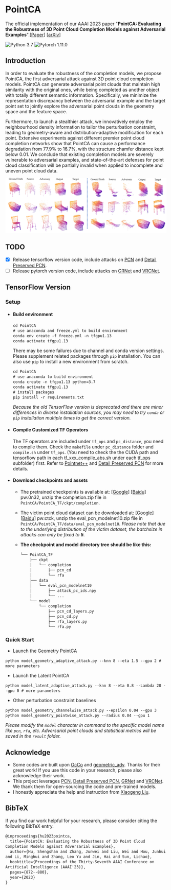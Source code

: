 # PointCA

The official implementation of our AAAI 2023 paper "**PointCA: Evaluating the Robustness of 3D Point Cloud Completion Models against Adversarial Examples**".[[Paper](https://ojs.aaai.org/index.php/AAAI/article/view/25166)] [[arXiv](https://arxiv.org/abs/2211.12294)]

![Python 3.7](https://img.shields.io/badge/python-3.7-blue.svg?style=flat) ![Pytorch 1.11.0](https://img.shields.io/badge/tensorflow-1.13-red.svg?style=flat)

## Introduction

In order to evaluate the robustness of the completion models, we propose PointCA, the first adversarial attack against 3D point cloud completion models. PointCA can generate adversarial point clouds that maintain high similarity with the original ones, while being completed as another object with totally different semantic information. Specifically, we minimize the representation discrepancy between the adversarial example and the target point set to jointly explore the adversarial point clouds in the geometry space and the feature space.

Furthermore, to launch a stealthier attack, we innovatively employ the neighbourhood density information to tailor the perturbation constraint, leading to geometry-aware and distribution-adaptive modification for each point. Extensive experiments against different premier point cloud completion networks show that PointCA can cause a performance degradation from 77.9% to 16.7%, with the structure chamfer distance kept  below 0.01. We conclude that existing completion models are severely vulnerable to adversarial examples, and state-of-the-art defenses for point cloud classification will be partially invalid when applied to incomplete and uneven point cloud data. 

<img src="visualization.png" style="zoom:60%;" />

## TODO

- [x] Release tensorflow version code, include attacks on [PCN](https://arxiv.org/abs/1808.00671) and [Detail Preserved PCN](https://arxiv.org/abs/2007.02374).
- [ ] Release pytorch version code, include attacks on [GRNet](https://arxiv.org/abs/2006.03761) and [VRCNet](https://arxiv.org/abs/2104.10154).

## TensorFlow Version

###  Setup

- #### Build environment

  ```shell
  cd PointCA
  # use anaconda and freeze.yml to build environment 
  conda env create -f freeze.yml -n tfgpu1.13
  conda activate tfgpu1.13
  ```
  
  There may be some failures due to channel and conda version settings. Please supplement related packages through `pip` installation. You can also use `pip` to install a new environment from scratch.
  
  ```shell
  cd PointCA
  # use anaconda to build environment 
  conda create -n tfgpu1.13 python=3.7
  conda activate tfgpu1.13
  # install packages
  pip install -r requirements.txt
  ```
  
  *Because the old TensorFlow version is deprecated and there are minor differences in diverse installation sources, you may need to try `conda` or `pip` installation multiple times to get the correct version.*

- #### Compile Customized TF Operators

  The TF operators are included under `tf_ops` and `pc_distance`, you need to compile them. Check the `makefile` under `pc_distance` folder and `compile.sh` under `tf_ops`. (You need to check the the CUDA path and tensorflow path in each  tf_xxx_compile_abs.sh under each tf_ops subfolder) first. Refer to [Pointnet++](https://github.com/charlesq34/pointnet2) and [Detail Preserved PCN](https://github.com/XLechter/Detail-Preserved-Point-Cloud-Completion-via-SFA) for more details.

- #### Download checkpoints and assets

  - The pretrained checkpoints is available at: [[Google](https://drive.google.com/file/d/10W6ciGw9vCSXgyt74inSN-vGrDjOZySq/view?usp=sharing)] [[Baidu](https://pan.baidu.com/s/1hrf_zVIczhlq8VZEDuCnvg)] pw:0n32, unzip the completion.zip file in ```PointCA/PointCA_TF/ckpt/completion```.

  - The victim point cloud dataset can be downloaded at: [[Google](https://drive.google.com/file/d/1JhpPLalrTQeUJJ7ub9zhqp6Vlwiorwnj/view?usp=sharing)] [[Baidu](https://pan.baidu.com/s/1HSXV51DWouUXAFhgc9lY1w)] pw:ctck, unzip the eval_pcn_modelnet10.zip file in ```PointCA/PointCA_TF/data/eval_pcn_modelnet10```. *Please note that due to the underlying distribution of the victim dataset, the batchsize in attacks can only be fixed to **5**.*

  - **The  checkpoint and model directory tree should be like this:**

    ```
    └── PointCA_TF
        ├── ckpt
        │   └── completion
        │       ├── pcn_cd
        │       └── rfa
        ├── data
        │   └── eval_pcn_modelnet10
        │       ├── attack_pc_ids.npy
        │       └── ...
        └── model
            └── completion
                ├── pcn_cd_layers.py
                ├── pcn_cd.py
                ├── rfa_layers.py
                └── rfa.py
    ```

### Quick Start

- Launch the Geometry PointCA

```
python model_geometry_adaptive_attack.py --knn 8 --eta 1.5 --gpu 2 # more parameters
```

- Launch the Latent PointCA

```
python model_latent_adaptive_attack.py --knn 8 --eta 0.8 --Lambda 20 --gpu 0 # more parameters
```

- Other perturbation constraint baselines

```
python model_geometry_channelwise_attack.py --epsilon 0.04 --gpu 3
python model_geometry_pointwise_attack.py --radius 0.04 --gpu 1
```

*Please modify the `model` character in command to the specific model name like `pcn`, `rfa`,  etc. Adversarial point clouds and statistical metrics will be saved in the `result` folder.*

## Acknowledge

- Some codes are built upon [OcCo](https://github.com/hansen7/OcCo) and [geometric_adv](https://github.com/itailang/geometric_adv). Thanks for their great work! If you use this code in your research, please also acknowledge their work.
- This project leverages [PCN](https://github.com/wentaoyuan/pcn), [Detail Preserved PCN](https://github.com/XLechter/Detail-Preserved-Point-Cloud-Completion-via-SFA/tree/master), [GRNet](https://github.com/hzxie/GRNet) and [VRCNet](https://github.com/paul007pl/VRCNet). We thank them for open-sourcing the code and pre-trained models.
- I honestly appreciate the help and instruction from [Xiaogeng Liu](https://sheltonliu-n.github.io/).

## BibTeX 

If you find our work helpful for your research, please consider citing the following BibTeX entry.

```
@inproceedings{hu2023pointca,
  title={PointCA: Evaluating the Robustness of 3D Point Cloud Completion Models against Adversarial Examples},
  author={Hu, Shengshan and Zhang, Junwei and Liu, Wei and Hou, Junhui and Li, Minghui and Zhang, Leo Yu and Jin, Hai and Sun, Lichao},
  booktitle={Proceedings of the Thirty-Seventh AAAI Conference on Artificial Intelligence (AAAI'23)},
  pages={872--880},
  year={2023}
}
```
